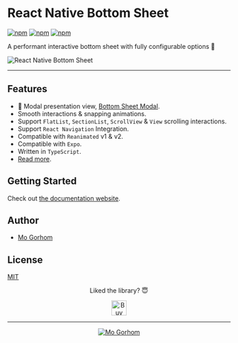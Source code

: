 # React Native Bottom Sheet

[![npm](https://img.shields.io/npm/v/@gorhom/bottom-sheet?style=flat-square)](https://www.npmjs.com/package/@gorhom/bottom-sheet) [![npm](https://img.shields.io/npm/l/@gorhom/bottom-sheet?style=flat-square)](https://www.npmjs.com/package/@gorhom/bottom-sheet) [![npm](https://img.shields.io/badge/types-included-blue?style=flat-square)](https://www.npmjs.com/package/@gorhom/bottom-sheet)

A performant interactive bottom sheet with fully configurable options 🚀

![React Native Bottom Sheet](./preview.gif)

---

## Features

- 🌟 Modal presentation view, [Bottom Sheet Modal](./docs/modal.md).
- Smooth interactions & snapping animations.
- Support `FlatList`, `SectionList`, `ScrollView` & `View` scrolling interactions.
- Support `React Navigation` Integration.
- Compatible with `Reanimated` v1 & v2.
- Compatible with `Expo`.
- Written in `TypeScript`.
- [Read more](https://gorhom.github.io/react-native-bottom-sheet).

## Getting Started

Check out [the documentation website](https://gorhom.github.io/react-native-bottom-sheet).

## Author

- [Mo Gorhom](https://gorhom.dev/)

## License

[MIT](./LICENSE)

<div align="center">

Liked the library? 😇

<a href="https://www.buymeacoffee.com/gorhom" target="_blank"><img src="https://cdn.buymeacoffee.com/buttons/default-red.png" alt="Buy Me A Coffee" height="34" ></a>

</div>

---

<p align="center">
<a href="https://gorhom.dev" target="_blank"><img alt="Mo Gorhom" src="./logo.png"></a>
</p>
